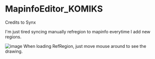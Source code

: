 # MapinfoEditor_KOMIKS
Credits to Synx

I'm just tired syncing manually refregion to mapinfo everytime I add new regions.

![image](https://github.com/Komiks8457/MapinfoEditor_KOMIKS/assets/116719386/fa7ce2ab-900e-4d4b-946c-489c743a1823)
When loading RefRegion, just move mouse around to see the drawing.
